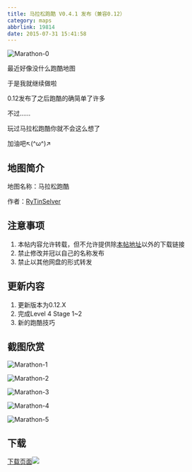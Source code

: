 ```yaml
---
title: 马拉松跑酷 V0.4.1 发布（兼容0.12）
category: maps
abbrlink: 19814
date: 2015-07-31 15:41:58
---
```


![Marathon-0](https://img.rytinselver.com/mc/maps/marathon/marathon-0.jpg)

最近好像没什么跑酷地图

于是我就继续做啦

0.12发布了之后跑酷的确简单了许多

不过……

玩过马拉松跑酷你就不会这么想了

加油吧↖(^ω^)↗

<!-- more -->



## 地图简介

地图名称：马拉松跑酷

作者：[RyTinSelver](https://blog.rytinselver.com) 



## 注意事项

1. 本帖内容允许转载，但不允许提供除[本帖地址](https://mc.rytinselver.com/categories/downloads/44912.html)以外的下载链接
2. 禁止修改并冠以自己的名称发布
3. 禁止以其他网盘的形式转发



## 更新内容

1. 更新版本为0.12.X
2. 完成Level 4 Stage 1~2
3. 新的跑酷技巧



## 截图欣赏

![Marathon-1](https://img.rytinselver.com/mc/maps/marathon/marathon-1.jpg)

![Marathon-2](https://img.rytinselver.com/mc/maps/marathon/marathon-2.jpg)

![Marathon-3](https://img.rytinselver.com/mc/maps/marathon/marathon-3.jpg)

![Marathon-4](https://img.rytinselver.com/mc/maps/marathon/marathon-4.jpg)

![Marathon-5](https://img.rytinselver.com/mc/maps/marathon/marathon-5.jpg)



## 下载

<p><a class="download-page" href="https://mc.rytinselver.com/categories/downloads/44912.html"><span>下载页面</span><img class="icon2" src="https://img.rytinselver.com/downloads/angle-double-right.svg"/></a></p>

